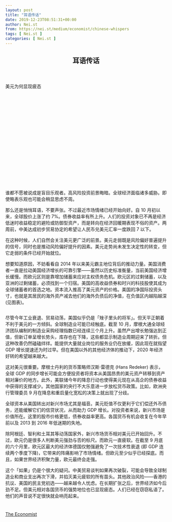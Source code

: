 ```yaml
---
layout: post
title: "耳语传话"
date: 2019-12-23T08:51:31+00:00
author: Nei.st
from: https://nei.st/medium/economist/chinese-whispers
tags: [ Nei.st ]
categories: [ Nei.st ]
---
```


<article class="post-10608 post type-post status-publish format-standard hentry category-economist" id="post-10608">
 <header class="page-header medium Archives">
  <div class="page-header__image">
  </div>
  <div class="page-header__content">
   <h1 class="page-title text-align-center">
    耳语传话
   </h1>
  </div>
 </header>
 <div class="entry-content aesop-entry-content" id="post-10608-content">
  <link as="font" crossorigin="anonymous" href="//cdn.jsdelivr.net/gh/0nd1jyU39XQ/_/glyph/font-face/0uIzqoZjSuJfvSBnvgXTcApMtcVhMcpr.woff" rel="preload" type="font/woff"/>
  <link as="font" crossorigin="anonymous" href="//cdn.jsdelivr.net/gh/0nd1jyU39XQ/_/glyph/font-face/1sTnSLZWDKucPX6SAk.woff" rel="preload" type="font/woff"/>
  <p class="blog-post__description">
   美元为何显现疲态
  </p>
  <span id="more-10608">
  </span>
  <div class="navigation__primary-inner">
   <a class="economist__link-logo" href="//nei.st/medium/economist">
   </a>
  </div>
  <div class="container img component-image">
   <div class="aspectRatioPlaceholder" style="padding-bottom:56.25%;height: 0;">
    <div class="progressiveMedia" data-height="720" data-width="1280">
     <img alt="" class="progressiveMedia-image" data-src="https://cdn.jsdelivr.net/gh/0nd1jyU39XQ/_/img/1/e52bf525ly1g9dx5tdq2vj20zk0k0n5r.jpg" src="https://cdn.jsdelivr.net/gh/0nd1jyU39XQ/_/img/1/e52bf525ly1g9dx5tdq2vj20zk0k0n5r.jpg"/>
    </div>
   </div>
  </div>
  <p>
   谁都不愿被说成是盲目乐观者。高风险投资前景晦暗。全球经济面临诸多威胁。即使略表乐观也可能会稍显思虑不周。
  </p>
  <p>
   那么还是悄悄耳语，不要声张。不过最近市场情绪已经开始向好。自 10 月初以来，全球股价上涨了约 7%。债券收益率有所上升。人们的投资对象已不再是经济低迷时收益稳定的避险或防御型资产，而是转向在经济回暖期表现不俗的资产。两周前，中美达成初步贸易协定的希望让人民币兑美元汇率一度跌回 7 以下。
  </p>
  <p>
   在这种时候，人们自然会关注美元更广泛的前景。美元走弱既是风险偏好普遍提升的信号，同时也是推动风险偏好提升的因素。美元走势尚未发生决定性的转变，但它走弱的条件已经开始就位。
  </p>
  <p>
   想要知道原因，不妨看看自 2014 年以来美元霸主地位背后的推动力量。美国消费者一直是拉动美国经济增长的可靠引擎——虽然以历史标准衡量，当前美国经济增长缓慢。而欧元区则是靠增加储蓄来应对主权债务危机。欧元区的过剩储蓄，以及亚洲的过剩储蓄，必须找到一个归宿。美国的高收益债券和时兴的科技股使其成为全球储蓄者的首选之地。资本流入推高了美元资产的价格。美国的净国际投资头寸，也就是其居民的海外资产减去他们的海外负债后的净值，在负值区内越陷越深 (见图表)。
  </p>
  <div class="container img">
   <figure class="image-rightalign">
    <div class="aspectRatioPlaceholder">
     <div class="progressiveMedia" data-height="690" data-width="608">
      <img alt="" class="progressiveMedia-image lazyload" data-src="https://cdn.jsdelivr.net/gh/0nd1jyU39XQ/_/img/1/e52bf525ly1g9dx7bm654j20gw0j6jt7.jpg" id="zoom-default" src="https://cdn.jsdelivr.net/gh/0nd1jyU39XQ/_/img/1/e52bf525ly1g9dx7bm654j20gw0j6jt7.jpg"/>
     </div>
    </div>
   </figure>
  </div>
  <p>
   尽管今年工业衰退、贸易动荡，美国似乎仍是「矬子里头的将军」。但天平正朝着不利于美元的一方倾斜。全球制造业可能已经触底。截至 10 月，摩根大通全球经济团队编制的制造业采购经理指数已经连续三个月上升。虽然产出增长勉强达到正值，但新订单呈增长势头，库存也在下降，这些都显示制造业周期迎来了转折。但这种改善仍然磕磕绊绊。能提供大量就业岗位的服务业仍在放缓，因此现在就指望 GDP 增长提速还为时过早。但在美国以外的其他经济体的推动下，2020 年经济好转的希望越来越大。
  </p>
  <div class="code-block code-block-1" style="margin: 8px 0; clear: both;">
   <div class="container ads_KbHEVhh8Rw">
    <div class="card card--blog post-sidebar">
     <div class="card-body">
      <div class="logo_ngcontent-kty-0">
      </div>
      <div class="iframe-blocker U6XAMK63Vh00WqvF2BacIQ">
       <div class="background-h60B">
       </div>
       <div class="WumZiPCS4MeMw4pxQ">
       </div>
      </div>
     </div>
     <div class="card-footer">
      <div class="card-footer-wrapper" layout="row bottom-left">
      </div>
     </div>
    </div>
   </div>
  </div>
  <p>
   这对美元很重要。摩根士丹利的货币策略师汉斯·雷德克 (Hans Redeker) 表示，全球 GDP 的同步增长可能会方便投资者将资本从美国昂贵的美元资产转移到资产相对廉价的地方。此外，美联储今年的降息行动也使得美元现在从高企的债券收益中获得的支撑减少。其他国家的央行不大乐意进一步放松货币政策。比如，欧洲央行管理委员 9 月在降息和重启量化宽松的决策上就出现了分歧。
  </p>
  <p>
   全球资本从美国转出对新兴市场尤其是福音。美元贬值不仅更利于它们偿还外币债务，还能缓解它们的信贷状况，从而助力 GDP 增长。对投资者来说，新兴市场是价值所在。这里的股市价格更低，债券收益率更高。各国货币有机会收复在今年早前以及 2013 到 2016 年低迷期的失地。
  </p>
  <p>
   除阿根廷、智利和土耳其等动荡国家外，新兴市场货币相对美元已开始回升。不过，欧元仍是很多人判断美元强劲与否的标尺。而欧元一直疲软。在截至 9 月底的六个月里，欧元区最大的经济体德国仅勉强避免了一次技术性衰退 (即 GDP 连续两个季度下降)，它带来的阵痛影响了市场情绪。但欧元至少似乎已经探底。而且，如果世界经济积聚力量，欧元最终会走强。
  </p>
  <p>
   这个「如果」仍是个很大的疑问。中美贸易谈判如果再次破裂，可能会导致全球制造业和商业支出再次下滑，并掐灭美元疲软的所有苗头。其他政治风险——香港的抗议、美国的民主党初选——越来越令人忧虑。在长期扩张之后，世界经济如今后劲不足。但美元相对各国货币的强势地位也已显现疲态。人们已经在窃窃私语了。他们的声音说不定很快就会响亮起来。
  </p>
  <div class="container ag ah">
   <div class="fe n el">
    <a class="dt du bn bo bp bq br bs bt bu dv dw bx by dx dy" href="https://nei.st/medium/economist?source=https://www.economist.com/finance-and-economics/2019/11/14/the-case-for-a-falling-dollar">
     <div class="c ff fg ag ah fh el fi fj ce fk fl fm fn fo fp fq fr fs ft fu">
      <div class="bs em en eo ep eq fv ah fw fg ag bm eu fx q fy fz p ac">
      </div>
     </div>
    </a>
   </div>
  </div>
  <div class="code-block code-block-2" style="margin: 8px 0; clear: both;">
   <br/>
   <div class="container ads_KbHEVhh8Rw">
    <div class="card card--blog post-sidebar">
     <div class="card-body">
      <div class="logo_ngcontent-kty-0">
      </div>
      <div class="iframe-blocker U6XAMK63Vh00WqvF2BacIQ">
       <div class="background-h60B">
       </div>
       <div class="WumZiPCS4MeMw4pxQ">
       </div>
      </div>
     </div>
     <div class="card-footer">
      <div class="card-footer-wrapper" layout="row bottom-left">
      </div>
     </div>
    </div>
   </div>
  </div>
 </div>
 <footer class="entry-footer">
  <div class="categories icon-link">
   <a href="https://nei.st/category/medium/economist" rel="category tag">
    The Economist
   </a>
  </div>
 </footer>
</article>

